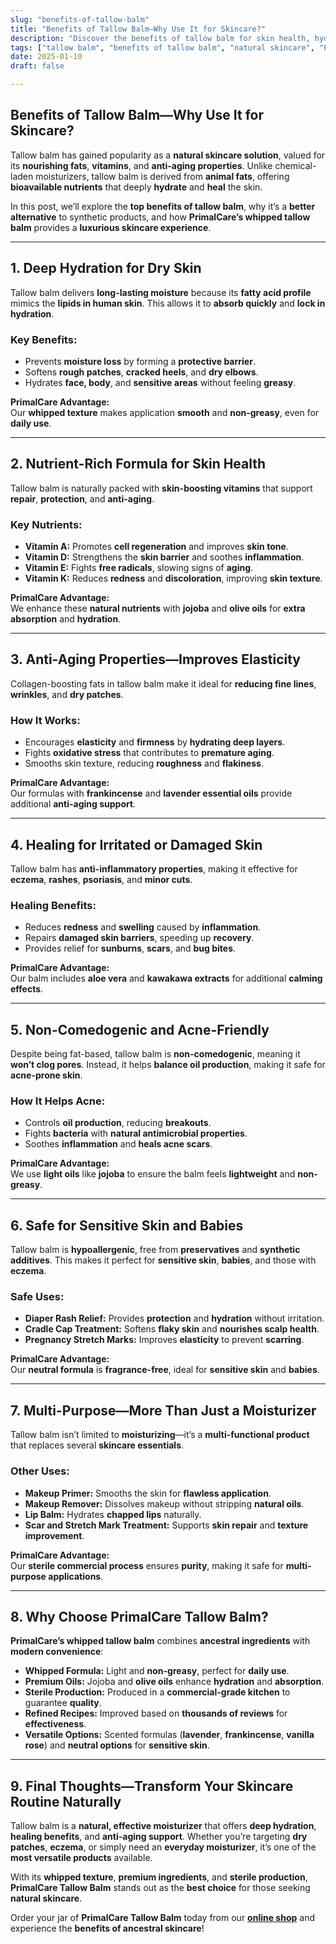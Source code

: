 ```yaml
---
slug: "benefits-of-tallow-balm"
title: "Benefits of Tallow Balm—Why Use It for Skincare?"
description: "Discover the benefits of tallow balm for skin health, hydration, and anti-aging. Learn how PrimalCare’s whipped formula offers natural nourishment and healing properties."
tags: ["tallow balm", "benefits of tallow balm", "natural skincare", "PrimalCare"]
date: 2025-01-10
draft: false

---
```


## Benefits of Tallow Balm—Why Use It for Skincare?  
Tallow balm has gained popularity as a **natural skincare solution**, valued for its **nourishing fats**, **vitamins**, and **anti-aging properties**. Unlike chemical-laden moisturizers, tallow balm is derived from **animal fats**, offering **bioavailable nutrients** that deeply **hydrate** and **heal** the skin.  

In this post, we’ll explore the **top benefits of tallow balm**, why it’s a **better alternative** to synthetic products, and how **PrimalCare’s whipped tallow balm** provides a **luxurious skincare experience**.  

---

## **1. Deep Hydration for Dry Skin**  
Tallow balm delivers **long-lasting moisture** because its **fatty acid profile** mimics the **lipids in human skin**. This allows it to **absorb quickly** and **lock in hydration**.  

### **Key Benefits:**  
- Prevents **moisture loss** by forming a **protective barrier**.  
- Softens **rough patches**, **cracked heels**, and **dry elbows**.  
- Hydrates **face, body**, and **sensitive areas** without feeling **greasy**.  

**PrimalCare Advantage:**  
Our **whipped texture** makes application **smooth** and **non-greasy**, even for **daily use**.  

---

## **2. Nutrient-Rich Formula for Skin Health**  
Tallow balm is naturally packed with **skin-boosting vitamins** that support **repair**, **protection**, and **anti-aging**.  

### **Key Nutrients:**  
- **Vitamin A:** Promotes **cell regeneration** and improves **skin tone**.  
- **Vitamin D:** Strengthens the **skin barrier** and soothes **inflammation**.  
- **Vitamin E:** Fights **free radicals**, slowing signs of **aging**.  
- **Vitamin K:** Reduces **redness** and **discoloration**, improving **skin texture**.  

**PrimalCare Advantage:**  
We enhance these **natural nutrients** with **jojoba** and **olive oils** for **extra absorption** and **hydration**.  

---

## **3. Anti-Aging Properties—Improves Elasticity**  
Collagen-boosting fats in tallow balm make it ideal for **reducing fine lines**, **wrinkles**, and **dry patches**.  

### **How It Works:**  
- Encourages **elasticity** and **firmness** by **hydrating deep layers**.  
- Fights **oxidative stress** that contributes to **premature aging**.  
- Smooths skin texture, reducing **roughness** and **flakiness**.  

**PrimalCare Advantage:**  
Our formulas with **frankincense** and **lavender essential oils** provide additional **anti-aging support**.  

---

## **4. Healing for Irritated or Damaged Skin**  
Tallow balm has **anti-inflammatory properties**, making it effective for **eczema**, **rashes**, **psoriasis**, and **minor cuts**.  

### **Healing Benefits:**  
- Reduces **redness** and **swelling** caused by **inflammation**.  
- Repairs **damaged skin barriers**, speeding up **recovery**.  
- Provides relief for **sunburns**, **scars**, and **bug bites**.  

**PrimalCare Advantage:**  
Our balm includes **aloe vera** and **kawakawa extracts** for additional **calming effects**.  

---

## **5. Non-Comedogenic and Acne-Friendly**  
Despite being fat-based, tallow balm is **non-comedogenic**, meaning it **won’t clog pores**. Instead, it helps **balance oil production**, making it safe for **acne-prone skin**.  

### **How It Helps Acne:**  
- Controls **oil production**, reducing **breakouts**.  
- Fights **bacteria** with **natural antimicrobial properties**.  
- Soothes **inflammation** and **heals acne scars**.  

**PrimalCare Advantage:**  
We use **light oils** like **jojoba** to ensure the balm feels **lightweight** and **non-greasy**.  

---

## **6. Safe for Sensitive Skin and Babies**  
Tallow balm is **hypoallergenic**, free from **preservatives** and **synthetic additives**. This makes it perfect for **sensitive skin**, **babies**, and those with **eczema**.  

### **Safe Uses:**  
- **Diaper Rash Relief:** Provides **protection** and **hydration** without irritation.  
- **Cradle Cap Treatment:** Softens **flaky skin** and **nourishes scalp health**.  
- **Pregnancy Stretch Marks:** Improves **elasticity** to prevent **scarring**.  

**PrimalCare Advantage:**  
Our **neutral formula** is **fragrance-free**, ideal for **sensitive skin** and **babies**.  

---

## **7. Multi-Purpose—More Than Just a Moisturizer**  
Tallow balm isn’t limited to **moisturizing**—it’s a **multi-functional product** that replaces several **skincare essentials**.  

### **Other Uses:**  
- **Makeup Primer:** Smooths the skin for **flawless application**.  
- **Makeup Remover:** Dissolves makeup without stripping **natural oils**.  
- **Lip Balm:** Hydrates **chapped lips** naturally.  
- **Scar and Stretch Mark Treatment:** Supports **skin repair** and **texture improvement**.  

**PrimalCare Advantage:**  
Our **sterile commercial process** ensures **purity**, making it safe for **multi-purpose applications**.  

---

## **8. Why Choose PrimalCare Tallow Balm?**  
**PrimalCare’s whipped tallow balm** combines **ancestral ingredients** with **modern convenience**:  
- **Whipped Formula:** Light and **non-greasy**, perfect for **daily use**.  
- **Premium Oils:** Jojoba and **olive oils** enhance **hydration** and **absorption**.  
- **Sterile Production:** Produced in a **commercial-grade kitchen** to guarantee **quality**.  
- **Refined Recipes:** Improved based on **thousands of reviews** for **effectiveness**.  
- **Versatile Options:** Scented formulas (**lavender**, **frankincense**, **vanilla rose**) and **neutral options** for **sensitive skin**.  

---

## **9. Final Thoughts—Transform Your Skincare Routine Naturally**  
Tallow balm is a **natural, effective moisturizer** that offers **deep hydration**, **healing benefits**, and **anti-aging support**. Whether you’re targeting **dry patches**, **eczema**, or simply need an **everyday moisturizer**, it’s one of the **most versatile products** available.  

With its **whipped texture**, **premium ingredients**, and **sterile production**, **PrimalCare Tallow Balm** stands out as the **best choice** for those seeking **natural skincare**.  

Order your jar of **PrimalCare Tallow Balm** today from our **[online shop](/shop)** and experience the **benefits of ancestral skincare**!  
